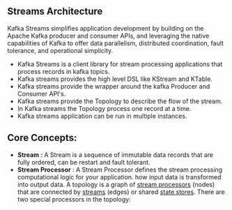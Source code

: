 ## Streams Architecture

Kafka Streams simplifies application development by building on the Apache Kafka producer and consumer APIs, and leveraging the native capabilities of Kafka to offer data parallelism, distributed coordination, fault tolerance, and operational simplicity.

 - Kafka Streams is a client library for stream processing applications that process records in kafka topics.
 - Kafka streams provides the high level DSL like KStream and KTable.
 - Kafka streams provide the wrapper around the kafka Producer and Consumer API's.
 - Kafka streams provide the Topology to describe the flow of the stream.
 - In Kafka streams the Topology process one record at a time.
 - Kafka streams application can be run in multiple instances. 

## Core Concepts:

 

 - **Stream :** A Stream is a sequence of immutable data records that are fully ordered, can be restart and fault tolerant.
 - **Stream Processor** : A Stream Processor defines the stream processing computational logic for your application. how input data is transformed into output data. A topology is a graph of [stream processors](https://docs.confluent.io/platform/current/streams/concepts.html#streams-concepts-processor) (nodes) that are connected by [streams](https://docs.confluent.io/platform/current/streams/concepts.html#streams-concepts-stream) (edges) or shared [state stores](https://docs.confluent.io/platform/current/streams/architecture.html#streams-architecture-state). There are two special processors in the topology:

<!--stackedit_data:
eyJoaXN0b3J5IjpbLTQ3MzYxMDU4MSwtNjc2MjEzOTY2LC0xMD
g4MjE0NTU0LC0xMTEzNTYzODI2LC0xOTQ0Njc3NDQwLDE2NzI4
ODM3MzEsLTc0NTU4NDcxMywtNjQ3Mjk5Njc4LDQwODIwMzQ4Ni
wtMTk0ODQ1Mzk2NSw2NjM1MzQ4NjgsMzYwNDgwNjgwLDEwMTgx
MDAyMTMsMTU2Mjc3NTU2Nyw1NDUxMTYzMjMsMTY5MzM4OTY1OS
wtMzU5MTQ1MzU5LDQ3NjQzNTA0NywtMTE3NTUzNjg3OSw2Mjk4
MDI3NzNdfQ==
-->